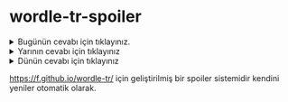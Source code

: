 # wordle-tr-spoiler

<details>
  <summary>Bugünün cevabı için tıklayınız.</summary>
  <br>
    <b> ürkme </b>
</details>

<details>
  <summary>Yarının cevabı için tıklayınız</summary>
  <br>
   <b> uygun </b>
</details>

<details>
  <summary>Dünün cevabı için tıklayınız </summary>
  <br>
  <b> güruh </b>
</details>

https://f.github.io/wordle-tr/ için geliştirilmiş bir spoiler sistemidir kendini yeniler otomatik olarak.

